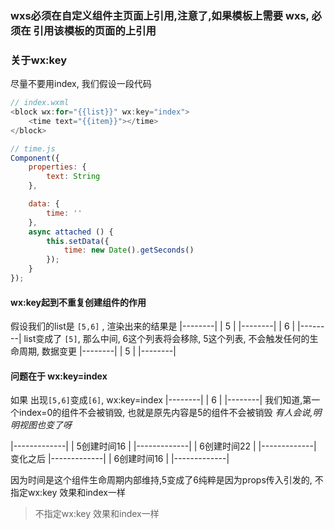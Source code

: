 ### wxs必须在自定义组件主页面上引用,注意了,如果模板上需要 wxs, 必须在 引用该模板的页面的上引用


### 关于wx:key
尽量不要用index, 我们假设一段代码
```js
// index.wxml
<block wx:for="{{list}}" wx:key="index">
	<time text="{{item}}"></time>
</block>

// time.js
Component({
    properties: {
		text: String
    },

	data: {
		time: ''
	},
    async attached () {
		this.setData({
			time: new Date().getSeconds()
		});
    }
});

```

#### wx:key起到不重复创建组件的作用
假设我们的list是 `[5,6]` , 渲染出来的结果是
|--------|
|    5   |
|--------|
|    6   |
|--------|
list变成了 `[5]`, 那么中间, 6这个列表将会移除, 5这个列表, 不会触发任何的生命周期, 数据变更
|--------|
|    5   |
|--------|

#### 问题在于 wx:key=index

如果 出现`[5,6]`变成`[6]`, wx:key=index
|--------|
|    6   |
|--------|
我们知道,第一个index=0的组件不会被销毁, 也就是原先内容是5的组件不会被销毁
*有人会说,明明视图也变了呀*

|-------------|
| 5创建时间16 |
|-------------|
| 6创建时间22 |
|-------------|
变化之后
|-------------|
| 6创建时间16 |
|-------------|

因为时间是这个组件生命周期内部维持,5变成了6纯粹是因为props传入引发的,
不指定wx:key 效果和index一样

>不指定wx:key 效果和index一样
